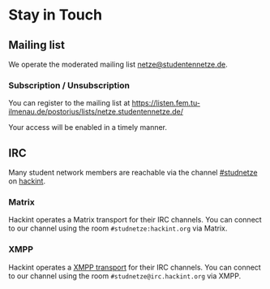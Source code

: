 # Stay in Touch

## Mailing list
We operate the moderated mailing list <netze@studentennetze.de>.

### Subscription / Unsubscription
You can register to the mailing list at <https://listen.fem.tu-ilmenau.de/postorius/lists/netze.studentennetze.de/>

Your access will be enabled in a timely manner.

## IRC
Many student network members are reachable via the channel [#studnetze](https://webirc.hackint.org/#studnetze) on [hackint](https://hackint.org/).

### Matrix
Hackint operates a Matrix transport for their IRC channels. You can connect to our channel using the room `#studnetze:hackint.org` via Matrix.

### XMPP
Hackint operates a [XMPP transport](https://hackint.org/transport/xmpp) for their IRC channels.
You can connect to our channel using the room `#studnetze@irc.hackint.org` via XMPP.
